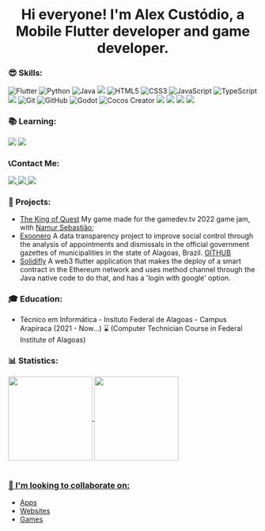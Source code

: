 <h1 align="center">
Hi everyone! I'm Alex Custódio, a Mobile Flutter developer and game developer.
</h1>
<h3>😎 Skills:</h3>
  
<div>

![Flutter](https://img.shields.io/badge/Flutter-20232A?style=for-the-badge&logo=FLUTTER&logoColor=61DAFB)
![Python](https://img.shields.io/badge/python-%230095D5.svg?&style=for-the-badge&logo=python&logoColor=white)
![Java](https://img.shields.io/badge/Java-F74141?style=for-the-badge&logo=Java)
![](https://img.shields.io/badge/React-191920?style=for-the-badge&logoColor=61DBFB&logo=React)
![HTML5](https://img.shields.io/badge/html5%20-%23E34F26.svg?&style=for-the-badge&logo=html5&logoColor=white)
![CSS3](https://img.shields.io/badge/css3%20-%231572B6.svg?&style=for-the-badge&logo=css3&logoColor=white)
![JavaScript](https://img.shields.io/badge/JavaScript-F7DF1E?style=for-the-badge&logo=javascript&logoColor=black)
![TypeScript](https://img.shields.io/badge/TypeScript-007ACC?style=for-the-badge&logo=typescript&logoColor=white)
![](https://img.shields.io/badge/Docker-228fe1?&style=for-the-badge&logo=docker&logoColor=ffffff)
![Git](https://img.shields.io/badge/git%20-%23F05033.svg?&style=for-the-badge&logo=git&logoColor=white&Color=c95410)
![GitHub](https://img.shields.io/badge/github%20-%23121011.svg?&style=for-the-badge&logo=github&logoColor=white&color=283238)
![Godot](https://img.shields.io/badge/Godot-20232A?style=for-the-badge&logo=godot-engine&logoColor=61DAFB)
![Cocos Creator](https://img.shields.io/badge/Cocos_Creator-92928f?style=for-the-badge&logo=Cocos)
![](https://img.shields.io/badge/MySQL-1D4A65?style=for-the-badge&logoColor=white&logo=MySQL)
![](https://img.shields.io/badge/C%23-239120?logoWidth=30&style=for-the-badge)
![](https://img.shields.io/badge/Quarkus-4490e4?&style=for-the-badge&logo=quarkus&logoColor=f15953)
![](https://img.shields.io/badge/Unity-4490e5?&style=for-the-badge&logo=unity&logoColor=white)

<h3>📚 Learning:</h3>  
  

![](https://img.shields.io/badge/Firebase-039BE5?style=for-the-badge&logoColor=FFCC31&logo=Firebase)
![](https://img.shields.io/badge/Kotlin-191920?style=for-the-badge&logoColor=9400D31&logo=Kotlin)
</div>

### 📞Contact Me:
</p>
<a href="mailto:alex.cstd.contato@gmail.com" alt="Gmail">
  <img src="https://img.shields.io/badge/alex.cstd.contato@gmail.com-F74141?style=for-the-badge&logoColor=white&logo=gmail&link=mailto:alex.cstd.contato@gmail.com"/>
</a>
<a href="https://www.linkedin.com/in/alex-cust%C3%B3dio-74a24b249/">
  <img src="https://img.shields.io/badge/Alex%20Custódio-0e76a8?style=for-the-badge&logo=Linkedin&link=https://www.linkedin.com/in/alex-cust%C3%B3dio-74a24b249/"/>
</a>
<a href="https://www.instagram.com/_alexcustodio/">
  <img src="https://img.shields.io/badge/@_alexcustodio-ebebeb?style=for-the-badge&logo=Instagram&link=https://www.instagram.com/_alexcustodio/"/>
</a>
<br>

### 🚀 Projects:
- [The King of Quest](https://anemonaaass.itch.io/the-king-of-quest) My game made for the gamedev.tv 2022 game jam, with [Namur Sebastião](https://github.com/NRTarnished);
- [Exoonero](https://exoonero.org/) A data transparency project to improve social control through the analysis of appointments and dismissals in the official government gazettes of municipalities in the state of Alagoas, Brazil. [GITHUB](https://github.com/exoonero/extrator)
- [Solidifly](https://github.com/alex-custodio/Solidifly) A web3 flutter application that makes the deploy of a smart contract in the Ethereum network and uses method channel through the Java native code to do that, and has a 'login with google' option.

### 🎓 Education:
- Técnico em Informática - Insituto Federal de Alagoas - Campus Arapiraca (2021 - Now...) ⌛ (Computer Technician Course in Federal Institute of Alagoas)

<h3>📊 Statistics:</h3>
 <div>
  <a href="https://github.com/alex-custodio">
  <img align = "center" height="170em" src="https://github-readme-stats.vercel.app/api?username=alex-custodio&show_icons=true&theme=github_dark&include_all_commits=true&count_private=true"/>
  <img align = "center" height="170em" src="https://github-readme-stats.vercel.app/api/top-langs/?username=alex-custodio&layout=compact&langs_count=7&hide=html,css,swift&theme=github_dark"/></br></br>

### 👯 I'm looking to collaborate on: 
- Apps
- Websites
- Games

